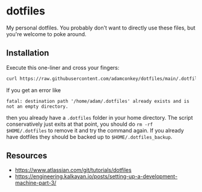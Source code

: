 # dotfiles
My personal dotfiles. You probably don't want to directly use these files, but you're welcome to poke around.

## Installation

Execute this one-liner and cross your fingers:
```bash
curl https://raw.githubusercontent.com/adamconkey/dotfiles/main/.dotfiles_setup/install_dotfiles.sh > install_dotfiles.sh && chmod +x install_dotfiles.sh && ./install_dotfiles.sh && rm ./install_dotfiles.sh
```
If you get an error like
```
fatal: destination path '/home/adam/.dotfiles' already exists and is not an empty directory.
```
then you already have a `.dotfiles` folder in your home directory. The script conservatively just exits at that point, you should do `rm -rf $HOME/.dotfiles` to remove it and try the command again. If you already have dotfiles they should be backed up to `$HOME/.dotfiles_backup`.


## Resources
  - https://www.atlassian.com/git/tutorials/dotfiles
  - https://engineering.kalkayan.io/posts/setting-up-a-development-machine-part-3/
